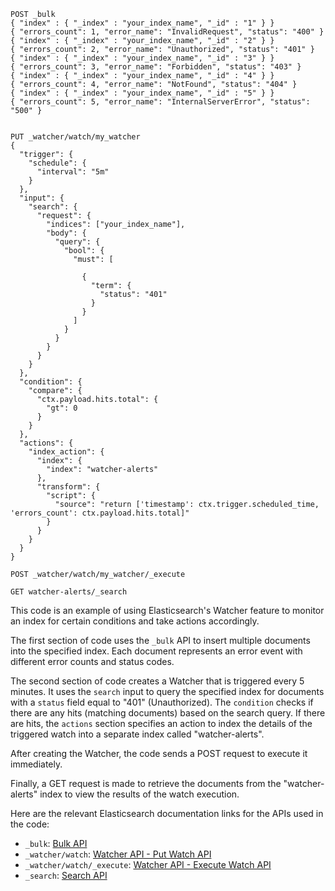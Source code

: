 ```
POST _bulk
{ "index" : { "_index" : "your_index_name", "_id" : "1" } }
{ "errors_count": 1, "error_name": "InvalidRequest", "status": "400" }
{ "index" : { "_index" : "your_index_name", "_id" : "2" } }
{ "errors_count": 2, "error_name": "Unauthorized", "status": "401" }
{ "index" : { "_index" : "your_index_name", "_id" : "3" } }
{ "errors_count": 3, "error_name": "Forbidden", "status": "403" }
{ "index" : { "_index" : "your_index_name", "_id" : "4" } }
{ "errors_count": 4, "error_name": "NotFound", "status": "404" }
{ "index" : { "_index" : "your_index_name", "_id" : "5" } }
{ "errors_count": 5, "error_name": "InternalServerError", "status": "500" }


PUT _watcher/watch/my_watcher
{
  "trigger": {
    "schedule": {
      "interval": "5m"
    }
  },
  "input": {
    "search": {
      "request": {
        "indices": ["your_index_name"],
        "body": {
          "query": {
            "bool": {
              "must": [

                {
                  "term": {
                    "status": "401"
                  }
                }
              ]
            }
          }
        }
      }
    }
  },
  "condition": {
    "compare": {
      "ctx.payload.hits.total": {
        "gt": 0
      }
    }
  },
  "actions": {
    "index_action": {
      "index": {
        "index": "watcher-alerts"
      },
      "transform": {
        "script": {
          "source": "return ['timestamp': ctx.trigger.scheduled_time, 'errors_count': ctx.payload.hits.total]"
        }
      }
    }
  }
}

POST _watcher/watch/my_watcher/_execute

GET watcher-alerts/_search
```

This code is an example of using Elasticsearch's Watcher feature to monitor an index for certain conditions and take actions accordingly.

The first section of code uses the `_bulk` API to insert multiple documents into the specified index. Each document represents an error event with different error counts and status codes.

The second section of code creates a Watcher that is triggered every 5 minutes. It uses the `search` input to query the specified index for documents with a `status` field equal to "401" (Unauthorized). The `condition` checks if there are any hits (matching documents) based on the search query. If there are hits, the `actions` section specifies an action to index the details of the triggered watch into a separate index called "watcher-alerts".

After creating the Watcher, the code sends a POST request to execute it immediately.

Finally, a GET request is made to retrieve the documents from the "watcher-alerts" index to view the results of the watch execution.

Here are the relevant Elasticsearch documentation links for the APIs used in the code:
- `_bulk`: [Bulk API](https://www.elastic.co/guide/en/elasticsearch/reference/current/docs-bulk.html)
- `_watcher/watch`: [Watcher API - Put Watch API](https://www.elastic.co/guide/en/elasticsearch/reference/current/watcher-api-put-watch.html)
- `_watcher/watch/_execute`: [Watcher API - Execute Watch API](https://www.elastic.co/guide/en/elasticsearch/reference/current/watcher-api-execute-watch.html)
- `_search`: [Search API](https://www.elastic.co/guide/en/elasticsearch/reference/current/search-search.html)
